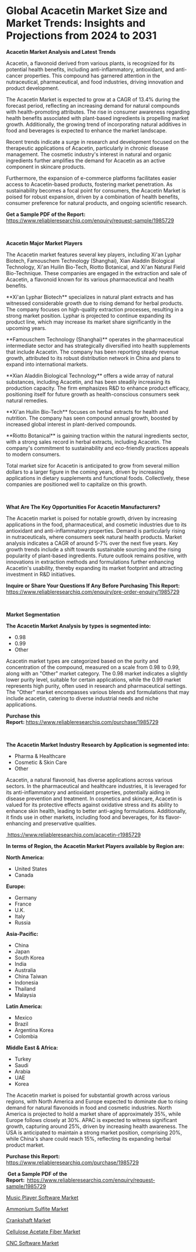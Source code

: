 <p><h1>Global Acacetin Market Size and Market Trends: Insights and Projections from 2024 to 2031</h1></p><p><strong>Acacetin Market Analysis and Latest Trends</strong></p>
<p><p>Acacetin, a flavonoid derived from various plants, is recognized for its potential health benefits, including anti-inflammatory, antioxidant, and anti-cancer properties. This compound has garnered attention in the nutraceutical, pharmaceutical, and food industries, driving innovation and product development.</p><p>The Acacetin Market is expected to grow at a CAGR of 13.4% during the forecast period, reflecting an increasing demand for natural compounds with health-promoting attributes. The rise in consumer awareness regarding health benefits associated with plant-based ingredients is propelling market growth. Additionally, the growing trend of incorporating natural additives in food and beverages is expected to enhance the market landscape.</p><p>Recent trends indicate a surge in research and development focused on the therapeutic applications of Acacetin, particularly in chronic disease management. The cosmetic industry's interest in natural and organic ingredients further amplifies the demand for Acacetin as an active component in skincare products.</p><p>Furthermore, the expansion of e-commerce platforms facilitates easier access to Acacetin-based products, fostering market penetration. As sustainability becomes a focal point for consumers, the Acacetin Market is poised for robust expansion, driven by a combination of health benefits, consumer preference for natural products, and ongoing scientific research.</p></p>
<p><strong>Get a Sample PDF of the Report:&nbsp;</strong> <a href="https://www.reliableresearchiq.com/enquiry/request-sample/1985729?utm_campaign=1106&utm_medium=2&utm_source=Github&utm_content=ia&utm_term=15112024&utm_id=acacetin">https://www.reliableresearchiq.com/enquiry/request-sample/1985729</a></p>
<p>&nbsp;</p>
<p><strong>Acacetin Major Market Players</strong></p>
<p><p>The Acacetin market features several key players, including Xi'an Lyphar Biotech, Famouschem Technology (Shanghai), Xian Aladdin Biological Technology, Xi'an Huilin Bio-Tech, Riotto Botanical, and Xi'an Natural Field Bio-Technique. These companies are engaged in the extraction and sale of Acacetin, a flavonoid known for its various pharmaceutical and health benefits.</p><p>**Xi'an Lyphar Biotech** specializes in natural plant extracts and has witnessed considerable growth due to rising demand for herbal products. The company focuses on high-quality extraction processes, resulting in a strong market position. Lyphar is projected to continue expanding its product line, which may increase its market share significantly in the upcoming years.</p><p>**Famouschem Technology (Shanghai)** operates in the pharmaceutical intermediate sector and has strategically diversified into health supplements that include Acacetin. The company has been reporting steady revenue growth, attributed to its robust distribution network in China and plans to expand into international markets.</p><p>**Xian Aladdin Biological Technology** offers a wide array of natural substances, including Acacetin, and has been steadily increasing its production capacity. The firm emphasizes R&D to enhance product efficacy, positioning itself for future growth as health-conscious consumers seek natural remedies.</p><p>**Xi'an Huilin Bio-Tech** focuses on herbal extracts for health and nutrition. The company has seen compound annual growth, boosted by increased global interest in plant-derived compounds. </p><p>**Riotto Botanical** is gaining traction within the natural ingredients sector, with a strong sales record in herbal extracts, including Acacetin. The company's commitment to sustainability and eco-friendly practices appeals to modern consumers.</p><p>Total market size for Acacetin is anticipated to grow from several million dollars to a larger figure in the coming years, driven by increasing applications in dietary supplements and functional foods. Collectively, these companies are positioned well to capitalize on this growth.</p></p>
<p>&nbsp;</p>
<p><strong>What Are The Key Opportunities For Acacetin Manufacturers?</strong></p>
<p><p>The Acacetin market is poised for notable growth, driven by increasing applications in the food, pharmaceutical, and cosmetic industries due to its antioxidant and anti-inflammatory properties. Demand is particularly rising in nutraceuticals, where consumers seek natural health products. Market analysis indicates a CAGR of around 5-7% over the next five years. Key growth trends include a shift towards sustainable sourcing and the rising popularity of plant-based ingredients. Future outlook remains positive, with innovations in extraction methods and formulations further enhancing Acacetin's usability, thereby expanding its market footprint and attracting investment in R&D initiatives.</p></p>
<p><strong>Inquire or Share Your Questions If Any Before Purchasing This Report:</strong> <a href="https://www.reliableresearchiq.com/enquiry/pre-order-enquiry/1985729?utm_campaign=1106&utm_medium=2&utm_source=Github&utm_content=ia&utm_term=15112024&utm_id=acacetin">https://www.reliableresearchiq.com/enquiry/pre-order-enquiry/1985729</a></p>
<p>&nbsp;</p>
<p><strong>Market Segmentation</strong></p>
<p><strong>The Acacetin Market Analysis by types is segmented into:</strong></p>
<p><ul><li>0.98</li><li>0.99</li><li>Other</li></ul></p>
<p><p>Acacetin market types are categorized based on the purity and concentration of the compound, measured on a scale from 0.98 to 0.99, along with an "Other" market category. The 0.98 market indicates a slightly lower purity level, suitable for certain applications, while the 0.99 market represents high purity, often used in research and pharmaceutical settings. The "Other" market encompasses various blends and formulations that may include acacetin, catering to diverse industrial needs and niche applications.</p></p>
<p><strong>Purchase this Report:&nbsp;</strong><a href="https://www.reliableresearchiq.com/purchase/1985729?utm_campaign=1106&utm_medium=2&utm_source=Github&utm_content=ia&utm_term=15112024&utm_id=acacetin">https://www.reliableresearchiq.com/purchase/1985729</a></p>
<p>&nbsp;</p>
<p><strong>The Acacetin Market Industry Research by Application is segmented into:</strong></p>
<p><ul><li>Pharma & Healthcare</li><li>Cosmetic & Skin Care</li><li>Other</li></ul></p>
<p><p>Acacetin, a natural flavonoid, has diverse applications across various sectors. In the pharmaceutical and healthcare industries, it is leveraged for its anti-inflammatory and antioxidant properties, potentially aiding in disease prevention and treatment. In cosmetics and skincare, Acacetin is valued for its protective effects against oxidative stress and its ability to enhance skin health, leading to better anti-aging formulations. Additionally, it finds use in other markets, including food and beverages, for its flavor-enhancing and preservative qualities.</p></p>
<p><a href="https://www.reliableresearchiq.com/acacetin-r1985729?utm_campaign=1106&utm_medium=2&utm_source=Github&utm_content=ia&utm_term=15112024&utm_id=acacetin">&nbsp;https://www.reliableresearchiq.com/acacetin-r1985729</a></p>
<p><strong>In terms of Region, the Acacetin Market Players available by Region are:</strong></p>
<p>
    <p> <strong> North America: </strong>
        <ul>
            <li>United States</li>
            <li>Canada</li>
        </ul>
        </p> 
    <p> <strong> Europe: </strong>
        <ul>
            <li>Germany</li>
            <li>France</li>
            <li>U.K.</li>
            <li>Italy</li>
            <li>Russia</li>
        </ul>
        </p> 
    <p> <strong> Asia-Pacific: </strong>
        <ul>
            <li>China</li>
            <li>Japan</li>
            <li>South Korea</li>
            <li>India</li>
            <li>Australia</li>
            <li>China Taiwan</li>
            <li>Indonesia</li>
            <li>Thailand</li>
            <li>Malaysia</li>
        </ul>
        </p> 
    <p> <strong> Latin America: </strong>
        <ul>
            <li>Mexico</li>
            <li>Brazil</li>
            <li>Argentina Korea</li>
            <li>Colombia</li>
        </ul>
        </p> 
    <p> <strong> Middle East & Africa: </strong>
        <ul>
            <li>Turkey</li>
            <li>Saudi</li>
            <li>Arabia</li>
            <li>UAE</li>
            <li>Korea</li>
        </ul>
    </p>
    </p>
<p><p>The Acacetin market is poised for substantial growth across various regions, with North America and Europe expected to dominate due to rising demand for natural flavonoids in food and cosmetic industries. North America is projected to hold a market share of approximately 35%, while Europe follows closely at 30%. APAC is expected to witness significant growth, capturing around 25%, driven by increasing health awareness. The USA is anticipated to maintain a strong market position, comprising 20%, while China's share could reach 15%, reflecting its expanding herbal product market.</p></p>
<p><strong>Purchase this Report: </strong><a href="https://www.reliableresearchiq.com/purchase/1985729?utm_campaign=1106&utm_medium=2&utm_source=Github&utm_content=ia&utm_term=15112024&utm_id=acacetin">https://www.reliableresearchiq.com/purchase/1985729</a></p>
<p>&nbsp;<strong>Get a Sample PDF of the Report:&nbsp;&nbsp;</strong><a href="https://www.reliableresearchiq.com/enquiry/request-sample/1985729?utm_campaign=1106&utm_medium=2&utm_source=Github&utm_content=ia&utm_term=15112024&utm_id=acacetin">https://www.reliableresearchiq.com/enquiry/request-sample/1985729</a></p>
<p><strong></strong></p>
<p><p><a href="https://issuu.com/reportprime-2/docs/music-player-software-market-size-2_5bbb8c659eee5b?utm_campaign=1106&utm_medium=2&utm_source=Github&utm_content=ia&utm_term=15112024&utm_id=acacetin">Music Player Software Market</a></p><p><a href="https://www.linkedin.com/pulse/global-ammonium-sulfite-market-focus-product-type-analysis-gradeindustrial-wglec?utm_campaign=1106&utm_medium=2&utm_source=Github&utm_content=ia&utm_term=15112024&utm_id=acacetin">Ammonium Sulfite Market</a></p><p><a href="https://www.linkedin.com/pulse/opportunities-challenges-crankshaft-market-strategic-insights-o7bjc?utm_campaign=1106&utm_medium=2&utm_source=Github&utm_content=ia&utm_term=15112024&utm_id=acacetin">Crankshaft Market</a></p><p><a href="https://www.linkedin.com/pulse/in-depth-cellulose-acetate-fiber-market-review-size-share-136cagr-8keqc?utm_campaign=1106&utm_medium=2&utm_source=Github&utm_content=ia&utm_term=15112024&utm_id=acacetin">Cellulose Acetate Fiber Market</a></p><p><a href="https://issuu.com/reportprime-2/docs/cnc-software-market-size-2030.pptx_3ab12835760d9f?utm_campaign=1106&utm_medium=2&utm_source=Github&utm_content=ia&utm_term=15112024&utm_id=acacetin">CNC Software Market</a></p></p>